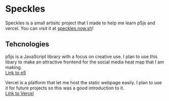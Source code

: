 # Speckles

Speckles is a small artisitc project that I made to help me learn p5js and vercel. You can visit it at [speckles.now.sh](http://speckles.now.sh)!



## Tehcnologies

p5js is a JavaScript library with a focus on creative use. I plan to use this libary to make an attractive frontend for the social media heat map that I am making.  
[Link to p5](http://p5js.org)


Vercel is a platform that let me host the static webpage easily. I plan to use it for future projects so this was a good introduction to it.  
[Link to Vercel](http://vercel.com)
